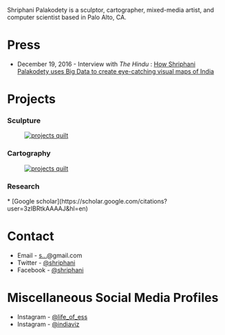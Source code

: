 <article>
</article>

Shriphani Palakodety is a sculptor, cartographer, mixed-media artist, and computer scientist based
in Palo Alto, CA.

# Press

* December 19, 2016 - Interview with *The Hindu* : [How Shriphani Palakodety uses Big Data to create eye-catching visual maps of India
](https://www.thehindu.com/society/shriphani-palakodety-indiaviz-2019-instagram-data-visualisations-and-india-maps/article30347624.ece)

# Projects

<h3>Sculpture</h3>
<a href="https://www.instagram.com/life_of_ess/"><figure class="fullwidth"><img src="http://shriphani.com/life_of_ess_quilt.jpeg" alt="projects quilt" /></figure></a>

<h3>Cartography</h3>
<a href="https://www.instagram.com/indiaviz/"><figure class="fullwidth"><img src="http://shriphani.com/carto_quilt_all.jpeg" alt="projects quilt" /></figure></a>

<h3>Research</h3>
* [Google scholar](https://scholar.google.com/citations?user=3zIBRtkAAAAJ&hl=en)

# Contact

* Email - <a href="http://www.google.com/recaptcha/mailhide/d?k=01Z_Xp9yosV3ruh7vybHUmHQ==&amp;c=wf4HdBLxinfTG54lRLyeMP7Dqq92aNXjrIyMw1vr7qw=" onclick="window.open('http://www.google.com/recaptcha/mailhide/d?k\07501Z_Xp9yosV3ruh7vybHUmHQ\75\75\46c\75wf4HdBLxinfTG54lRLyeMP7Dqq92aNXjrIyMw1vr7qw\075', '', 'toolbar=0,scrollbars=0,location=0,statusbar=0,menubar=0,resizable=0,width=500,height=300'); return false;" title="Reveal this e-mail address">s...</a>@gmail.com
* Twitter - [@shriphani](https://twitter.com/shriphani)
* Facebook - [@shriphani](https://www.facebook.com/shriphani)

# Miscellaneous Social Media Profiles
* Instagram - [@life_of_ess](https://www.instagram.com/life_of_ess/)
* Instagram - [@indiaviz](https://www.instagram.com/indiaviz/)
